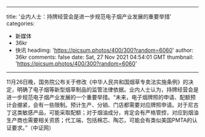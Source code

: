 
---
title: '业内人士：持牌经营会是进一步规范电子烟产业发展的重要举措'
categories: 
 - 新媒体
 - 36kr
 - 快讯
headimg: 'https://picsum.photos/400/300?random=6060'
author: 36kr
comments: false
date: Sat, 27 Nov 2021 04:54:01 GMT
thumbnail: 'https://picsum.photos/400/300?random=6060'
---

<div>   
11月26日晚，国务院公布关于修改《中华人民共和国烟草专卖法实施条例》的决定，明确了电子烟等新型烟草制品的监管法律依据。业内人士认为，持牌经营会是进一步规范电子烟产业发展的一个重要举措。“未来，电子烟牌照的申请、配额预计会绷紧，会有一些限制。预计生产、分销、门店都需要对应牌照申请。对于尼古丁这类敏感产品，可能采取配额；对于烟油成分，肯定会有严格管控，对应到烟油生产商也需要相关资质；代工端，包括棉芯、陶芯，可能会有类似美国PMTA的认证要求。”（中证网）  
</div>
            